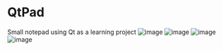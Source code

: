 # QtPad
Small notepad using Qt as a learning project
![image](https://user-images.githubusercontent.com/58080822/191971753-7283065b-1ccc-4be6-9923-cabd8c8c8a2b.png)
![image](https://user-images.githubusercontent.com/58080822/191981813-22c13f95-23cf-4a3e-8ebc-473c183c2408.png)
![image](https://user-images.githubusercontent.com/58080822/192296871-c8c5260a-7080-4a07-bd12-69313c0ad41e.png)
![image](https://user-images.githubusercontent.com/58080822/192808719-d217e9bf-0e88-4ae8-97de-78871bfb7981.png)

